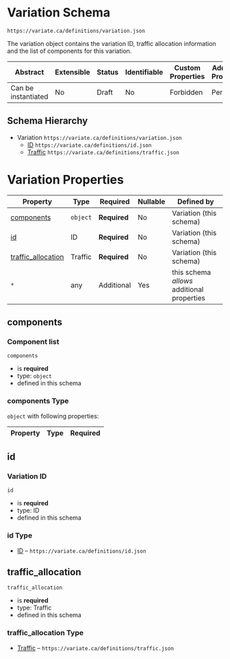 # Variation Schema

```
https://variate.ca/definitions/variation.json
```

The variation object contains the variation ID, traffic allocation information and the list of components for this
variation.

| Abstract            | Extensible | Status | Identifiable | Custom Properties | Additional Properties | Defined In                                                 |
| ------------------- | ---------- | ------ | ------------ | ----------------- | --------------------- | ---------------------------------------------------------- |
| Can be instantiated | No         | Draft  | No           | Forbidden         | Permitted             | [definitions/variation.schema.json](variation.schema.json) |

## Schema Hierarchy

- Variation `https://variate.ca/definitions/variation.json`
  - [ID](id.schema.md) `https://variate.ca/definitions/id.json`
  - [Traffic](traffic.schema.md) `https://variate.ca/definitions/traffic.json`

# Variation Properties

| Property                                  | Type     | Required     | Nullable | Defined by                                 |
| ----------------------------------------- | -------- | ------------ | -------- | ------------------------------------------ |
| [components](#components)                 | `object` | **Required** | No       | Variation (this schema)                    |
| [id](#id)                                 | ID       | **Required** | No       | Variation (this schema)                    |
| [traffic_allocation](#traffic_allocation) | Traffic  | **Required** | No       | Variation (this schema)                    |
| `*`                                       | any      | Additional   | Yes      | this schema _allows_ additional properties |

## components

### Component list

`components`

- is **required**
- type: `object`
- defined in this schema

### components Type

`object` with following properties:

| Property | Type | Required |
| -------- | ---- | -------- |


## id

### Variation ID

`id`

- is **required**
- type: ID
- defined in this schema

### id Type

- [ID](id.schema.md) – `https://variate.ca/definitions/id.json`

## traffic_allocation

`traffic_allocation`

- is **required**
- type: Traffic
- defined in this schema

### traffic_allocation Type

- [Traffic](traffic.schema.md) – `https://variate.ca/definitions/traffic.json`

